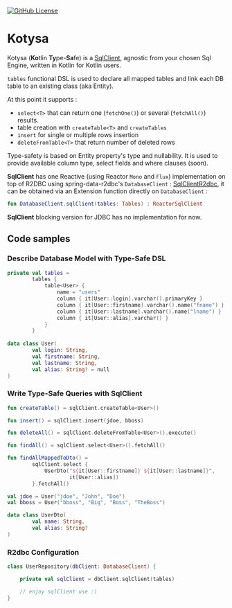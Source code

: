 [![GitHub License](https://img.shields.io/badge/license-Apache%20License%202.0-blue.svg?style=flat)](https://www.apache.org/licenses/LICENSE-2.0)

Kotysa
==================

Kotysa (**Ko**tlin **Ty**pe-**Sa**fe) is a [SqlClient](src/main/kotlin/com/pullvert/kotysa/SqlClient.kt), agnostic from your chosen Sql Engine, written in Kotlin for Kotlin users.

```tables``` functional DSL is used to declare all mapped tables and link each DB table to an existing class (aka Entity).

At this point it supports :
* ```select<T>``` that can return one (```fetchOne()```) or several (```fetchAll()```) results.
* table creation with ```createTable<T>``` and ```createTables```
* ```insert``` for single or multiple rows insertion
* ```deleteFromTable<T>``` that return number of deleted rows

Type-safety is based on Entity property's type and nullability. It is used to provide available column type, select fields and where clauses (soon).

**SqlClient** has one Reactive (using Reactor ```Mono``` and ```Flux```) implementation on top of R2DBC using spring-data-r2dbc's ```DatabaseClient``` : [SqlClientR2dbc](src/main/kotlin/com/pullvert/kotysa/r2dbc/SqlClientR2dbc.kt), it can be obtained via an Extension function directly on ```DatabaseClient``` :
```kotlin
fun DatabaseClient.sqlClient(tables: Tables) : ReactorSqlClient
```

**SqlClient** blocking version for JDBC has no implementation for now.

## Code samples
### Describe Database Model with Type-Safe DSL
```kotlin
private val tables =
		tables {
			table<User> {
				name = "users"
				column { it[User::login].varchar().primaryKey }
				column { it[User::firstname].varchar().name("fname") }
				column { it[User::lastname].varchar().name("lname") }
				column { it[User::alias].varchar() }
			}
		}
		
data class User(
		val login: String,
		val firstname: String,
		val lastname: String,
		val alias: String? = null
)
```
### Write Type-Safe Queries with SqlClient
```kotlin
fun createTable() = sqlClient.createTable<User>()

fun insert() = sqlClient.insert(jdoe, bboss)

fun deleteAll() = sqlClient.deleteFromTable<User>().execute()

fun findAll() = sqlClient.select<User>().fetchAll()

fun findAllMappedToDto() =
        sqlClient.select {
            UserDto("${it[User::firstname]} ${it[User::lastname]}",
                    it[User::alias])
        }.fetchAll()

val jdoe = User("jdoe", "John", "Doe")
val bboss = User("bboss", "Big", "Boss", "TheBoss")

data class UserDto(
		val name: String,
		val alias: String?
)
```
### R2dbc Configuration
```kotlin
class UserRepository(dbClient: DatabaseClient) {

	private val sqlClient = dbClient.sqlClient(tables)

	// enjoy sqlClient use :)
}
```
